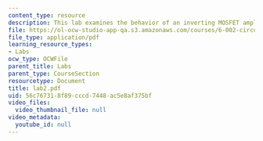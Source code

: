 ```yaml
---
content_type: resource
description: This lab examines the behavior of an inverting MOSFET amplifier.
file: https://ol-ocw-studio-app-qa.s3.amazonaws.com/courses/6-002-circuits-and-electronics-spring-2007/56c767318f89cccd7448ac5e8af375bf_lab2.pdf
file_type: application/pdf
learning_resource_types:
- Labs
ocw_type: OCWFile
parent_title: Labs
parent_type: CourseSection
resourcetype: Document
title: lab2.pdf
uid: 56c76731-8f89-cccd-7448-ac5e8af375bf
video_files:
  video_thumbnail_file: null
video_metadata:
  youtube_id: null
---
```

